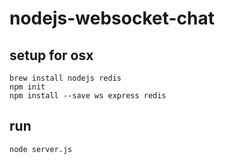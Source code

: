 # nodejs-websocket-chat
## setup for osx
```
brew install nodejs redis
npm init
npm install --save ws express redis
```

## run
```
node server.js
```
